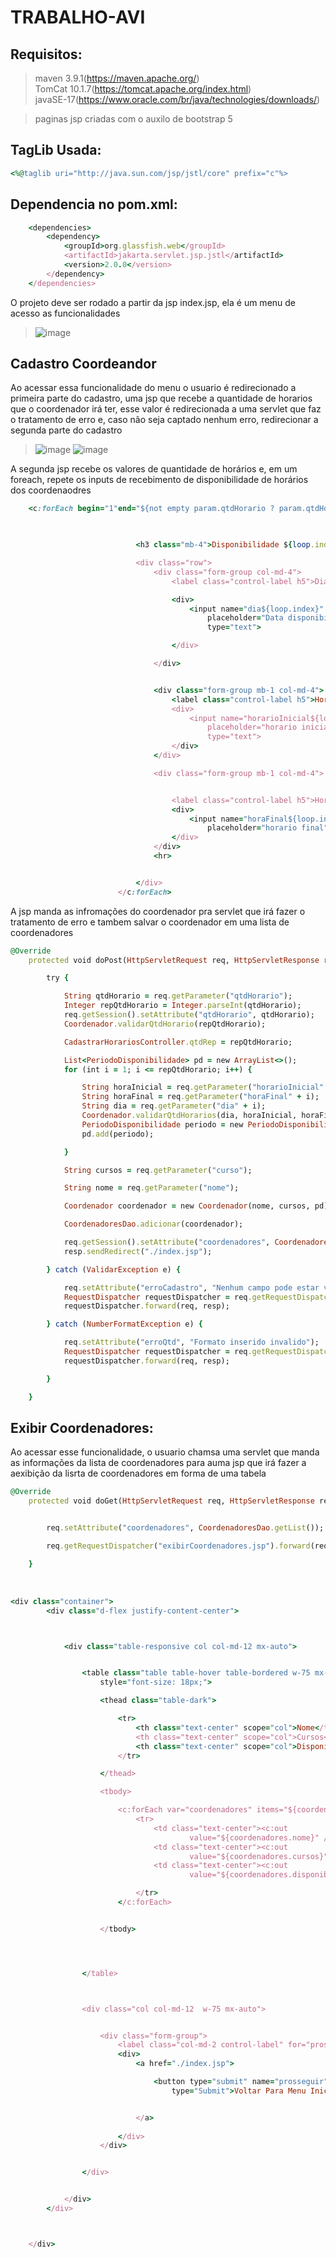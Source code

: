 # TRABALHO-AVI

## Requisitos:

>maven 3.9.1(https://maven.apache.org/) <br/>
>TomCat 10.1.7(https://tomcat.apache.org/index.html)<br/>
>javaSE-17(https://www.oracle.com/br/java/technologies/downloads/)<br/>

>paginas jsp criadas com o auxilo de bootstrap 5

## TagLib Usada:
```ruby
<%@taglib uri="http://java.sun.com/jsp/jstl/core" prefix="c"%> 
```



## Dependencia no pom.xml:

```ruby
	<dependencies>
		<dependency>
			<groupId>org.glassfish.web</groupId>
			<artifactId>jakarta.servlet.jsp.jstl</artifactId>
			<version>2.0.0</version>
		</dependency>
	</dependencies>
  ```
 
 O projeto deve ser rodado a partir da jsp index.jsp, ela é um menu de acesso as funcionalidades
 >![image](https://user-images.githubusercontent.com/101946589/233514435-a7a6db2c-f3fc-4e69-850e-a7e3d6985ee9.png)

## Cadastro Coordeandor

Ao acessar essa funcionalidade do menu o usuario é redirecionado a primeira parte do cadastro, uma jsp que recebe a quantidade de horarios que o coordenador irá ter, esse valor é redirecionada a uma servlet que faz o tratamento de erro e, caso não seja captado nenhum erro, redirecionar a segunda parte do cadastro
>![image](https://user-images.githubusercontent.com/101946589/233514746-e9d4afdb-edc0-4a53-a7fe-98026c0330f5.png)
>![image](https://user-images.githubusercontent.com/101946589/233515274-d3349ec7-8403-4938-9fa7-954dc785a8f7.png)

A segunda jsp recebe os valores de quantidade de horários e, em um foreach, repete os inputs de recebimento de disponibilidade de horários dos coordenaodres 

```ruby
	<c:forEach begin="1"end="${not empty param.qtdHorario ? param.qtdHorario : session.qtdHorario}"	varStatus="loop">

					

							<h3 class="mb-4">Disponibilidade ${loop.index}</h3>

							<div class="row">
								<div class="form-group col-md-4">
									<label class="control-label h5">Dia </label>

									<div>
										<input name="dia${loop.index}"
											placeholder="Data disponibilidade" class="form-control"
											type="text">

									</div>

								</div>


								<div class="form-group mb-1 col-md-4">
									<label class="control-label h5">Horario inicial</label>
									<div>
										<input name="horarioInicial${loop.index}"
											placeholder="horario inicial" class="form-control"
											type="text">
									</div>
								</div>

								<div class="form-group mb-1 col-md-4">


									<label class="control-label h5">Horario final</label>
									<div>
										<input name="horaFinal${loop.index}"
											placeholder="horario final" class="form-control" type="text">
									</div>
								</div>
								<hr>


							</div>
						</c:forEach>
```


A jsp manda as infromações do coordenador pra servlet que irá fazer o tratamento de erro e tambem salvar o coordenador em uma lista de coordenadores

```ruby
@Override
	protected void doPost(HttpServletRequest req, HttpServletResponse resp) throws ServletException, IOException {

		try {

			String qtdHorario = req.getParameter("qtdHorario");
			Integer repQtdHorario = Integer.parseInt(qtdHorario);
			req.getSession().setAttribute("qtdHorario", qtdHorario);
			Coordenador.validarQtdHorario(repQtdHorario);

			CadastrarHorariosController.qtdRep = repQtdHorario;

			List<PeriodoDisponibilidade> pd = new ArrayList<>();
			for (int i = 1; i <= repQtdHorario; i++) {

				String horaInicial = req.getParameter("horarioInicial" + i);
				String horaFinal = req.getParameter("horaFinal" + i);
				String dia = req.getParameter("dia" + i);
				Coordenador.validarQtdHorarios(dia, horaInicial, horaFinal);
				PeriodoDisponibilidade periodo = new PeriodoDisponibilidade(dia, horaInicial, horaFinal);
				pd.add(periodo);

			}

			String cursos = req.getParameter("curso");

			String nome = req.getParameter("nome");

			Coordenador coordenador = new Coordenador(nome, cursos, pd);

			CoordenadoresDao.adicionar(coordenador);

			req.getSession().setAttribute("coordenadores", CoordenadoresDao.getList());
			resp.sendRedirect("./index.jsp");

		} catch (ValidarException e) {

			req.setAttribute("erroCadastro", "Nenhum campo pode estar vazio, coordenador não cadastrado");
			RequestDispatcher requestDispatcher = req.getRequestDispatcher("./cadastroCoordenador.jsp");
			requestDispatcher.forward(req, resp);

		} catch (NumberFormatException e) {

			req.setAttribute("erroQtd", "Formato inserido invalido");
			RequestDispatcher requestDispatcher = req.getRequestDispatcher("./cadastroCoordenador.jsp");
			requestDispatcher.forward(req, resp);

		}

	}

```

## Exibir Coordenadores: 
Ao acessar esse funcionalidade, o usuario chamsa uma servlet que manda as informações da lista de coordenadores para auma jsp que irá fazer a aexibição da lisrta de coordenadores em forma de uma tabela 
```ruby
@Override
	protected void doGet(HttpServletRequest req, HttpServletResponse resp) throws ServletException, IOException {


		req.setAttribute("coordenadores", CoordenadoresDao.getList());

		req.getRequestDispatcher("exibirCoordenadores.jsp").forward(req, resp);

	}
```

<br/>

```ruby
<div class="container">
		<div class="d-flex justify-content-center">



			<div class="table-responsive col col-md-12 mx-auto">


				<table class="table table-hover table-bordered w-75 mx-auto"
					style="font-size: 18px;">

					<thead class="table-dark">

						<tr>
							<th class="text-center" scope="col">Nome</th>
							<th class="text-center" scope="col">Cursos</th>
							<th class="text-center" scope="col">Disponibilidade</th>
						</tr>

					</thead>

					<tbody>

						<c:forEach var="coordenadores" items="${coordenadores}">
							<tr>
								<td class="text-center"><c:out
										value="${coordenadores.nome}" /></td>
								<td class="text-center"><c:out
										value="${coordenadores.cursos}" /></td>
								<td class="text-center"><c:out
										value="${coordenadores.disponibilidade}" /></td>

							</tr>
						</c:forEach>


					</tbody>




				</table>



				<div class="col col-md-12  w-75 mx-auto">


					<div class="form-group">
						<label class="col-md-2 control-label" for="prosseguir"></label>
						<div>
							<a href="./index.jsp">

								<button type="submit" name="prosseguir" class="btn btn-success"
									type="Submit">Voltar Para Menu Inicial</button>


							</a>
						
						</div>
					</div>


				</div>


			</div>
		</div>



	</div>
```








 
